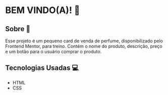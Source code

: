 # BEM VINDO(A)! :wave:



## Sobre :page_facing_up:

Esse projeto é um pequeno card de venda de perfume, disponibilizado pelo Frontend Mentor, para treino. Contém o nome do produto, descrição, preço e um botão para o usuário comprar o produto.



## Tecnologias Usadas :computer:

* HTML
* CSS



